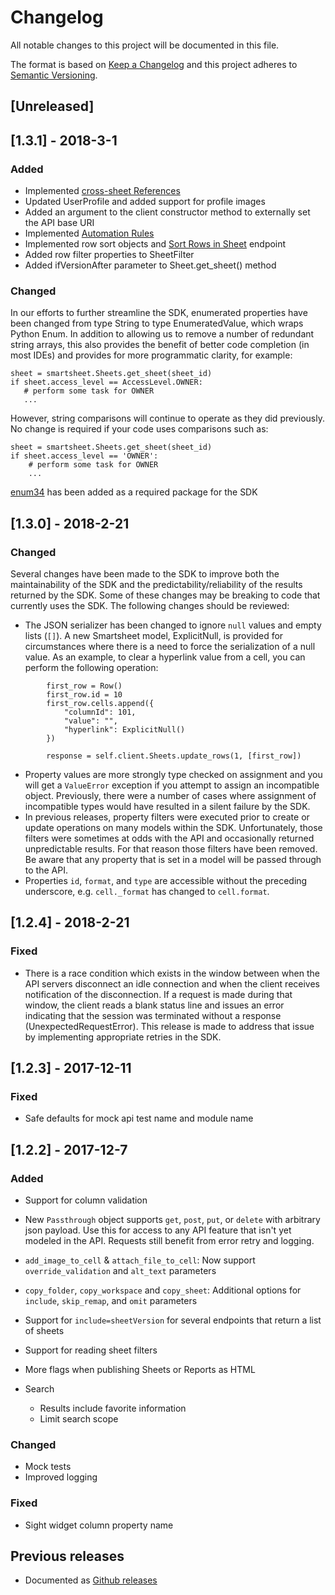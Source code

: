 # Changelog
All notable changes to this project will be documented in this file.

The format is based on [Keep a Changelog](http://keepachangelog.com/en/1.0.0/)
and this project adheres to [Semantic Versioning](http://semver.org/spec/v2.0.0.html).

## [Unreleased]

## [1.3.1] - 2018-3-1

### Added
- Implemented [cross-sheet References](http://smartsheet-platform.github.io/api-docs/?shell#cross-sheet-references)
- Updated UserProfile and added support for profile images
- Added an argument to the client constructor method to externally set the API base URI
- Implemented [Automation Rules](http://smartsheet-platform.github.io/api-docs/?shell#automation-rules)
- Implemented row sort objects and [Sort Rows in Sheet](http://smartsheet-platform.github.io/api-docs/?shell#sort-rows-in-sheet) endpoint
- Added row filter properties to SheetFilter
- Added ifVersionAfter parameter to Sheet.get_sheet() method

### Changed
In our efforts to further streamline the SDK, enumerated properties have been changed from type String to type EnumeratedValue, which wraps Python Enum. 
In addition to allowing us to remove a number of redundant string arrays, this also provides the benefit of better code completion (in most IDEs) 
and provides for more programmatic clarity, for example:
 ```
sheet = smartsheet.Sheets.get_sheet(sheet_id)
if sheet.access_level == AccessLevel.OWNER:
    # perform some task for OWNER
    ...
```
However, string comparisons will continue to operate as they did previously. No change is required if your code uses comparisons such as:
```
sheet = smartsheet.Sheets.get_sheet(sheet_id)
if sheet.access_level == 'OWNER':
    # perform some task for OWNER
    ...
```
[enum34](https://pypi.python.org/pypi/enum34) has been added as a required package for the SDK  

## [1.3.0] - 2018-2-21

### Changed 

Several changes have been made to the SDK to improve both the maintainability of the SDK and the predictability/reliability of the results returned by the SDK. Some of these changes may be breaking to code that currently uses the SDK. The following changes should be reviewed:
* The JSON serializer has been changed to ignore `null` values and empty lists (`[]`). A new Smartsheet model, ExplicitNull, is provided for circumstances where there is a need to force the serialization of a null value. As an example, to clear a hyperlink value from a cell, you can perform the following operation:
```
        first_row = Row()
        first_row.id = 10
        first_row.cells.append({
            "columnId": 101,
            "value": "",
            "hyperlink": ExplicitNull()
        })

        response = self.client.Sheets.update_rows(1, [first_row])
```
* Property values are more strongly type checked on assignment and you will get a `ValueError` exception if you attempt to assign an incompatible object. Previously, there were a number of cases where assignment of incompatible types would have resulted in a silent failure by the SDK.
* In previous releases, property filters were executed prior to create or update operations on many models within the SDK. Unfortunately, those filters were sometimes at odds with the API and occasionally returned unpredictable results. For that reason those filters have been removed. Be aware that any property that is set in a model will be passed through to the API.
* Properties `id`, `format`, and `type` are accessible without the preceding underscore, e.g. `cell._format` has changed to `cell.format`. 

## [1.2.4] - 2018-2-21

### Fixed

- There is a race condition which exists in the window between when the API servers disconnect an idle connection and when the client receives notification 
of the disconnection. If a request is made during that window, the client reads a blank status line and issues an error indicating that the session was 
terminated without a response (UnexpectedRequestError). This release is made to address that issue by implementing appropriate retries in the SDK.
 
## [1.2.3] - 2017-12-11

### Fixed

- Safe defaults for mock api test name and module name
## [1.2.2] - 2017-12-7
### Added
- Support for column validation
- New `Passthrough` object supports `get`, `post`, `put`, or `delete` with arbitrary json payload. Use this for access to any API feature that isn't yet modeled in the API. Requests still benefit from error retry and logging.

- `add_image_to_cell` & `attach_file_to_cell`: Now support `override_validation` and `alt_text` parameters
- `copy_folder`, `copy_workspace` and `copy_sheet`: Additional options for `include`, `skip_remap`, and `omit` parameters
- Support for `include=sheetVersion` for several endpoints that return a list of sheets
- Support for reading sheet filters
- More flags when publishing Sheets or Reports as HTML
- Search
  - Results include favorite information
  - Limit search scope

### Changed
- Mock tests
- Improved logging

### Fixed
- Sight widget column property name



## Previous releases
- Documented as [Github releases](https://github.com/smartsheet-platform/smartsheet-python-sdk/releases)